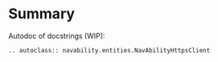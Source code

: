 # Summary

Autodoc of docstrings (WIP):

<!-- doesnt seem to the right way to envoke docstrings here -->
<!-- this pattern does find addVariable but not adding content to docs -->
<!-- ```{eval-rst}
.. automodule:: navability.services
   :members: addVariable
``` -->

```{eval-rst}
.. autoclass:: navability.entities.NavAbilityHttpsClient
```

<!-- this partially works
```{eval-rst}
.. autofunction:: navability.services.addFactor
``` -->